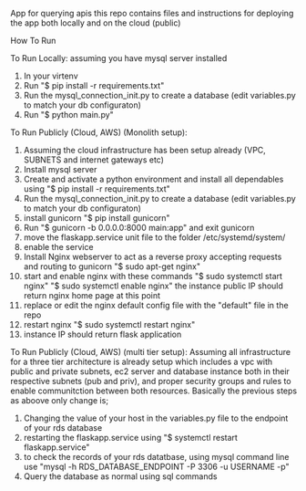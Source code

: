 App for querying apis
this repo contains files and instructions for deploying the app both locally and on the cloud (public)

How To Run

To Run Locally: 
assuming you have mysql server installed 
1. In your virtenv
2. Run "$ pip install -r requirements.txt"
3. Run the mysql_connection_init.py to create a database (edit variables.py to match your db configuraton)
4. Run "$ python main.py"



To Run Publicly (Cloud, AWS) (Monolith setup):
1. Assuming the cloud infrastructure has been setup already (VPC, SUBNETS and internet gateways etc)
2. Install  mysql server
3. Create and activate a python environment and install all dependables using "$ pip install -r requirements.txt"
4. Run the mysql_connection_init.py to create a database (edit variables.py to match your db configuraton)
5. install gunicorn "$ pip install gunicorn"
6. Run "$ gunicorn -b 0.0.0.0:8000 main:app" and exit gunicorn 
7. move the flaskapp.service unit file to the folder /etc/systemd/system/
8. enable the service 
9. Install Nginx webserver to act as a reverse proxy accepting requests and routing to gunicorn "$ sudo apt-get nginx" 
10. start and enable nginx with these commands "$ sudo systemctl start nginx" "$ sudo systemctl enable nginx"  the instance public IP should return nginx home page at this point 
11. replace or edit the nginx default config file with the "default" file in the repo
12. restart nginx "$ sudo systemctl restart nginx"
13. instance IP should return flask application

To Run Publicly (Cloud, AWS) (multi tier setup):
Assuming all infrastructure for a three tier architecture is already setup which includes a vpc with public and private subnets, ec2 server and database instance both in their respective subnets (pub and priv), and proper security groups and rules to enable communitction between both resources.
Basically the previous steps as aboove only change is;
1. Changing the value of your host in the variables.py file to the endpoint of your rds database
2. restarting the flaskapp.service using "$ systemctl restart flaskapp.service"
3. to check the records of your rds datatbase, using mysql command line use 
"mysql -h RDS_DATABASE_ENDPOINT -P 3306 -u USERNAME -p"
4. Query the database as normal using sql commands 